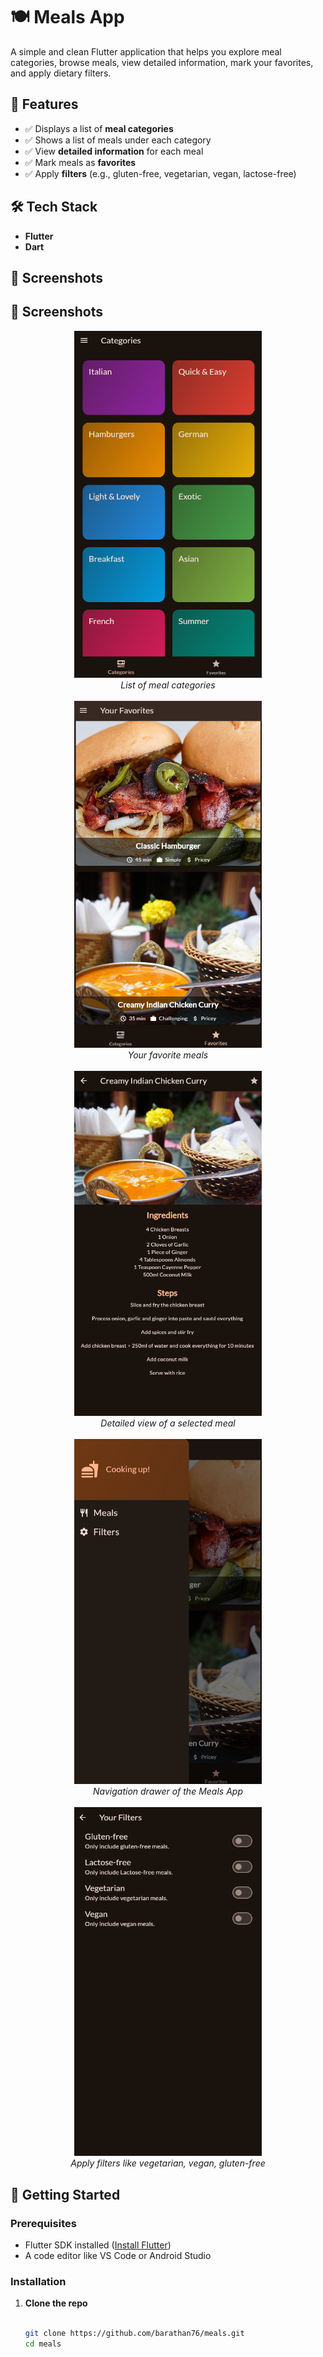 # 🍽️ Meals App

A simple and clean Flutter application that helps you explore meal categories, browse meals, view detailed information, mark your favorites, and apply dietary filters.

## 📱 Features

- ✅ Displays a list of **meal categories**
- ✅ Shows a list of meals under each category
- ✅ View **detailed information** for each meal
- ✅ Mark meals as **favorites**
- ✅ Apply **filters** (e.g., gluten-free, vegetarian, vegan, lactose-free)

## 🛠️ Tech Stack

- **Flutter**
- **Dart**

## 📸 Screenshots

## 📸 Screenshots

<div align="center">

<img src="ss/categories.png" style="max-width: 100%; width: 300px;" alt="Meal Categories" />
<br/>
<i>List of meal categories</i>
<br/><br/>

<img src="ss/favorites.png" style="max-width: 100%; width: 300px;" alt="Favorite Meals" />
<br/>
<i>Your favorite meals</i>
<br/><br/>

<img src="ss/meal_details.png" style="max-width: 100%; width: 300px;" alt="Meal Details" />
<br/>
<i>Detailed view of a selected meal</i>
<br/><br/>

<img src="ss/app_drawer.png" style="max-width: 100%; width: 300px;" alt="App Drawer" />
<br/>
<i>Navigation drawer of the Meals App</i>
<br/><br/>

<img src="ss/filters.png" style="max-width: 100%; width: 300px;" alt="Filters" />
<br/>
<i>Apply filters like vegetarian, vegan, gluten-free</i>
</div>


## 🚀 Getting Started

### Prerequisites

- Flutter SDK installed ([Install Flutter](https://flutter.dev/docs/get-started/install))
- A code editor like VS Code or Android Studio

### Installation

1. **Clone the repo**
   ```bash
   
   git clone https://github.com/barathan76/meals.git
   cd meals
